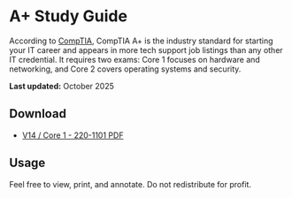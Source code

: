 # A+ Study Guide
According to [CompTIA](https://www.comptia.org/en/certifications/a/), CompTIA A+ is the industry standard for starting your IT career and appears in more tech support job listings than any other IT credential. It requires two exams: Core 1 focuses on hardware and networking, and Core 2 covers operating systems and security.

**Last updated:** October 2025

## Download
- [V14 / Core 1 - 220-1101 PDF](./V14/220-1101_v1.0.pdf)

## Usage

Feel free to view, print, and annotate. Do not redistribute for profit.
